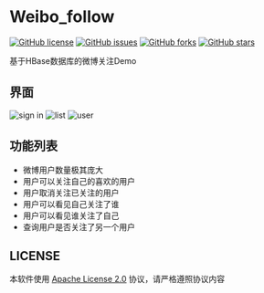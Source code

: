 # Weibo_follow
[![GitHub license](https://img.shields.io/github/license/elk-alter/weibofollow)](https://github.com/elk-alter/weibofollow/blob/master/LICENSE)
[![GitHub issues](https://img.shields.io/github/issues/elk-alter/weibofollow)](https://github.com/elk-alter/weibofollow/issues)
[![GitHub forks](https://img.shields.io/github/forks/elk-alter/weibofollow)](https://github.com/elk-alter/weibofollow/network)
[![GitHub stars](https://img.shields.io/github/stars/elk-alter/weibofollow)](https://github.com/elk-alter/weibofollow/stargazers)

基于HBase数据库的微博关注Demo

## 界面
![sign in](https://cdn.jsdelivr.net/gh/elk-alter/weibofollow@1.0/screenshot/Snipaste_2020-08-17_13-03-54.png)
![list](https://cdn.jsdelivr.net/gh/elk-alter/weibofollow@1.0/screenshot/Snipaste_2020-08-17_13-04-22.png)
![user](https://cdn.jsdelivr.net/gh/elk-alter/weibofollow@1.0/screenshot/Snipaste_2020-08-17_13-05-15.png)
## 功能列表

- 微博用户数量极其庞大
- 用户可以关注自己的喜欢的用户
- 用户取消关注已关注的用户
- 用户可以看见自己关注了谁
- 用户可以看见谁关注了自己
- 查询用户是否关注了另一个用户

## LICENSE

本软件使用 [Apache License 2.0](http://www.apache.org/licenses/LICENSE-2.0) 协议，请严格遵照协议内容
